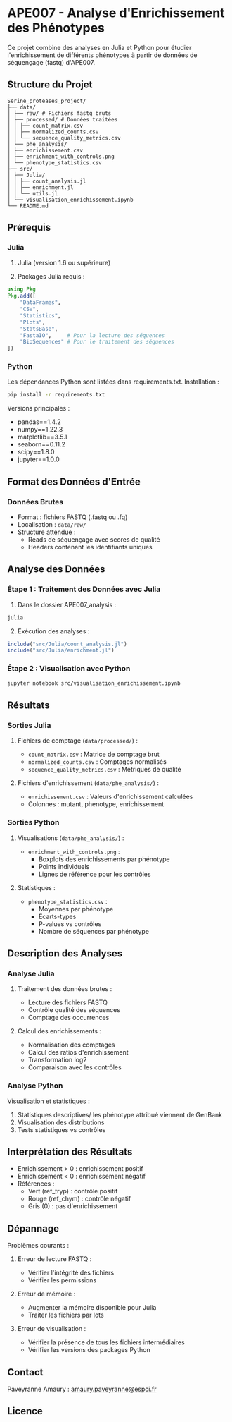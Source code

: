 # APE007 - Analyse d'Enrichissement des Phénotypes

Ce projet combine des analyses en Julia et Python pour étudier l'enrichissement de différents phénotypes à partir de données de séquençage (fastq) d'APE007.

## Structure du Projet
```text
Serine_proteases_project/
├── data/
│ ├── raw/ # Fichiers fastq bruts
│ ├── processed/ # Données traitées
│ │ ├── count_matrix.csv
│ │ ├── normalized_counts.csv
│ │ └── sequence_quality_metrics.csv
│ └── phe_analysis/
│ ├── enrichissement.csv
│ ├── enrichment_with_controls.png
│ └── phenotype_statistics.csv
├── src/
│ ├── Julia/
│ │ ├── count_analysis.jl
│ │ ├── enrichment.jl
│ │ └── utils.jl
│ └── visualisation_enrichissement.ipynb
└── README.md
```
## Prérequis

### Julia
1. Julia (version 1.6 ou supérieure)

2. Packages Julia requis :
```julia
using Pkg
Pkg.add([
    "DataFrames",
    "CSV",
    "Statistics",
    "Plots",
    "StatsBase",
    "FastaIO",     # Pour la lecture des séquences
    "BioSequences" # Pour le traitement des séquences
])
```

### Python
Les dépendances Python sont listées dans requirements.txt. Installation :
```bash
pip install -r requirements.txt
```

Versions principales :
- pandas==1.4.2
- numpy==1.22.3
- matplotlib==3.5.1
- seaborn==0.11.2
- scipy==1.8.0
- jupyter==1.0.0

## Format des Données d'Entrée

### Données Brutes
- Format : fichiers FASTQ (.fastq ou .fq)
- Localisation : `data/raw/`
- Structure attendue :
  - Reads de séquençage avec scores de qualité
  - Headers contenant les identifiants uniques

## Analyse des Données

### Étape 1 : Traitement des Données avec Julia

1. Dans le dossier APE007_analysis :
```bash
julia
```

2. Exécution des analyses :
```julia
include("src/Julia/count_analysis.jl")
include("src/Julia/enrichment.jl")
```

### Étape 2 : Visualisation avec Python
```bash
jupyter notebook src/visualisation_enrichissement.ipynb
```

## Résultats

### Sorties Julia
1. Fichiers de comptage (`data/processed/`) :
   - `count_matrix.csv` : Matrice de comptage brut
   - `normalized_counts.csv` : Comptages normalisés
   - `sequence_quality_metrics.csv` : Métriques de qualité

2. Fichiers d'enrichissement (`data/phe_analysis/`) :
   - `enrichissement.csv` : Valeurs d'enrichissement calculées
   - Colonnes : mutant, phenotype, enrichissement

### Sorties Python
1. Visualisations (`data/phe_analysis/`) :
   - `enrichment_with_controls.png` : 
     * Boxplots des enrichissements par phénotype
     * Points individuels
     * Lignes de référence pour les contrôles
   
2. Statistiques :
   - `phenotype_statistics.csv` :
     * Moyennes par phénotype
     * Écarts-types
     * P-values vs contrôles
     * Nombre de séquences par phénotype

## Description des Analyses

### Analyse Julia
1. Traitement des données brutes :
   - Lecture des fichiers FASTQ
   - Contrôle qualité des séquences
   - Comptage des occurrences

2. Calcul des enrichissements :
   - Normalisation des comptages
   - Calcul des ratios d'enrichissement
   - Transformation log2
   - Comparaison avec les contrôles

### Analyse Python
Visualisation et statistiques :
1. Statistiques descriptives/ les phénotype attribué viennent de GenBank 
2. Visualisation des distributions
3. Tests statistiques vs contrôles

## Interprétation des Résultats

- Enrichissement > 0 : enrichissement positif
- Enrichissement < 0 : enrichissement négatif
- Références :
  - Vert (ref_tryp) : contrôle positif
  - Rouge (ref_chym) : contrôle négatif
  - Gris (0) : pas d'enrichissement

## Dépannage

Problèmes courants :
1. Erreur de lecture FASTQ :
   - Vérifier l'intégrité des fichiers
   - Vérifier les permissions

2. Erreur de mémoire :
   - Augmenter la mémoire disponible pour Julia
   - Traiter les fichiers par lots

3. Erreur de visualisation :
   - Vérifier la présence de tous les fichiers intermédiaires
   - Vérifier les versions des packages Python

## Contact

Paveyranne Amaury : amaury.paveyranne@espci.fr

## Licence


